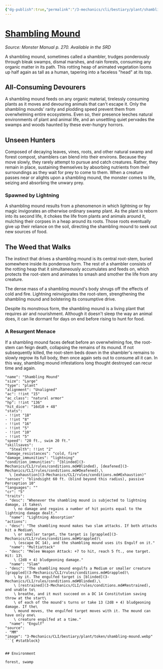 ```yaml
---
{"dg-publish":true,"permalink":"/3-mechanics/cli/bestiary/plant/shambling-mound/","tags":["ttrpg-cli/compendium/src/5e/mm","ttrpg-cli/monster/cr/5","ttrpg-cli/monster/environment/forest","ttrpg-cli/monster/environment/swamp","ttrpg-cli/monster/size/large","ttrpg-cli/monster/type/plant"]}
---
```


# [Shambling Mound](3-Mechanics\CLI\bestiary\plant/shambling-mound.md)
*Source: Monster Manual p. 270. Available in the <span title='Systems Reference Document (5.1)'>SRD</span>*  

A shambling mound, sometimes called a shambler, trudges ponderously through bleak swamps, dismal marshes, and rain forests, consuming any organic matter in its path. This rotting heap of animated vegetation looms up half again as tall as a human, tapering into a faceless "head" at its top.

## All-Consuming Devourers

A shambling mound feeds on any organic material, tirelessly consuming plants as it moves and devouring animals that can't escape it. Only the shambling mounds' rarity and plodding speed prevent them from overwhelming entire ecosystems. Even so, their presence leeches natural environments of plant and animal life, and an unsettling quiet pervades the swamps and woods haunted by these ever-hungry horrors.

## Unseen Hunters

Composed of decaying leaves, vines, roots, and other natural swamp and forest compost, shamblers can blend into their environs. Because they move slowly, they rarely attempt to pursue and catch creatures. Rather, they remain in place, sustaining themselves by absorbing nutrients from their surroundings as they wait for prey to come to them. When a creature passes near or alights upon a shambling mound, the monster comes to life, seizing and absorbing the unwary prey.

### Spawned by Lightning

A shambling mound results from a phenomenon in which lightning or fey magic invigorates an otherwise ordinary swamp plant. As the plant is reborn into its second life, it chokes the life from plants and animals around it, mulching their corpses in a heap around its roots. Those roots eventually give up their reliance on the soil, directing the shambling mound to seek out new sources of food.

## The Weed that Walks

The instinct that drives a shambling mound is its central root-stem, buried somewhere inside its ponderous form. The rest of a shambler consists of the rotting heap that it simultaneously accumulates and feeds on, which protects the root-stem and animates to smash and smother the life from any creature.

The dense mass of a shambling mound's body shrugs off the effects of cold and fire. Lightning reinvigorates the root-stem, strengthening the shambling mound and bolstering its consumptive drive.

Despite its monstrous form, the shambling mound is a living plant that requires air and nourishment. Although it doesn't sleep the way an animal does, it can lie dormant for days on end before rising to hunt for food.

### A Resurgent Menace

If a shambling mound faces defeat before an overwhelming foe, the root-stem can feign death, collapsing the remains of its mound. If not subsequently killed, the root-stem beds down in the shambler's remains to slowly regrow its full body, then once again sets out to consume all it can. In this way, shambling mound infestations long thought destroyed can recur time and again.

```statblock
"name": "Shambling Mound"
"size": "Large"
"type": "plant"
"alignment": "Unaligned"
"ac": !!int "15"
"ac_class": "natural armor"
"hp": !!int "136"
"hit_dice": "16d10 + 48"
"stats":
- !!int "18"
- !!int "8"
- !!int "16"
- !!int "5"
- !!int "10"
- !!int "5"
"speed": "20 ft., swim 20 ft."
"skillsaves":
  "Stealth": !!int "2"
"damage_resistances": "cold, fire"
"damage_immunities": "lightning"
"condition_immunities": "[blinded](3-Mechanics/CLI/rules/conditions.md#Blinded), [deafened](3-Mechanics/CLI/rules/conditions.md#Deafened),\
  \ [exhaustion](3-Mechanics/CLI/rules/conditions.md#Exhaustion)"
"senses": "blindsight 60 ft. (blind beyond this radius), passive Perception 10"
"languages": ""
"cr": "5"
"traits":
- "desc": "Whenever the shambling mound is subjected to lightning damage, it takes\
    \ no damage and regains a number of hit points equal to the lightning damage dealt."
  "name": "Lightning Absorption"
"actions":
- "desc": "The shambling mound makes two slam attacks. If both attacks hit a Medium\
    \ or smaller target, the target is [grappled](3-Mechanics/CLI/rules/conditions.md#Grappled)\
    \ (escape DC 14), and the shambling mound uses its Engulf on it."
  "name": "Multiattack"
- "desc": "Melee Weapon Attack: +7 to hit, reach 5 ft., one target. Hit: 13\
    \ (2d8 + 4) bludgeoning damage."
  "name": "Slam"
- "desc": "The shambling mound engulfs a Medium or smaller creature [grappled](3-Mechanics/CLI/rules/conditions.md#Grappled)\
    \ by it. The engulfed target is [blinded](3-Mechanics/CLI/rules/conditions.md#Blinded),\
    \ [restrained](3-Mechanics/CLI/rules/conditions.md#Restrained), and unable to\
    \ breathe, and it must succeed on a DC 14 Constitution saving throw at the start\
    \ of each of the mound's turns or take 13 (2d8 + 4) bludgeoning damage. If the\
    \ mound moves, the engulfed target moves with it. The mound can have only one\
    \ creature engulfed at a time."
  "name": "Engulf"
"source":
- "MM"
"image": "3-Mechanics/CLI/bestiary/plant/token/shambling-mound.webp"
```{ #statblock}


## Environment

forest, swamp
